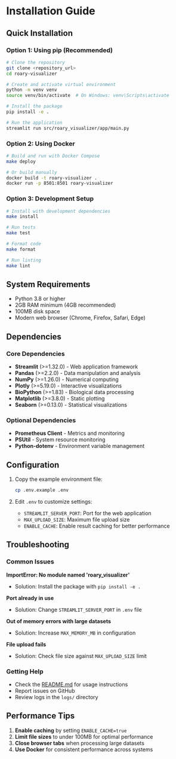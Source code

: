 # Installation Guide

## Quick Installation

### Option 1: Using pip (Recommended)
```bash
# Clone the repository
git clone <repository_url>
cd roary-visualizer

# Create and activate virtual environment
python -m venv venv
source venv/bin/activate  # On Windows: venv\Scripts\activate

# Install the package
pip install -e .

# Run the application
streamlit run src/roary_visualizer/app/main.py
```

### Option 2: Using Docker
```bash
# Build and run with Docker Compose
make deploy

# Or build manually
docker build -t roary-visualizer .
docker run -p 8501:8501 roary-visualizer
```

### Option 3: Development Setup
```bash
# Install with development dependencies
make install

# Run tests
make test

# Format code
make format

# Run linting
make lint
```

## System Requirements

- Python 3.8 or higher
- 2GB RAM minimum (4GB recommended)
- 100MB disk space
- Modern web browser (Chrome, Firefox, Safari, Edge)

## Dependencies

### Core Dependencies
- **Streamlit** (>=1.32.0) - Web application framework
- **Pandas** (>=2.2.0) - Data manipulation and analysis
- **NumPy** (>=1.26.0) - Numerical computing
- **Plotly** (>=5.19.0) - Interactive visualizations
- **BioPython** (>=1.83) - Biological data processing
- **Matplotlib** (>=3.8.0) - Static plotting
- **Seaborn** (>=0.13.0) - Statistical visualizations

### Optional Dependencies
- **Prometheus Client** - Metrics and monitoring
- **PSUtil** - System resource monitoring
- **Python-dotenv** - Environment variable management

## Configuration

1. Copy the example environment file:
   ```bash
   cp .env.example .env
   ```

2. Edit `.env` to customize settings:
   - `STREAMLIT_SERVER_PORT`: Port for the web application
   - `MAX_UPLOAD_SIZE`: Maximum file upload size
   - `ENABLE_CACHE`: Enable result caching for better performance

## Troubleshooting

### Common Issues

**ImportError: No module named 'roary_visualizer'**
- Solution: Install the package with `pip install -e .`

**Port already in use**
- Solution: Change `STREAMLIT_SERVER_PORT` in `.env` file

**Out of memory errors with large datasets**
- Solution: Increase `MAX_MEMORY_MB` in configuration

**File upload fails**
- Solution: Check file size against `MAX_UPLOAD_SIZE` limit

### Getting Help

- Check the [README.md](README.md) for usage instructions
- Report issues on GitHub
- Review logs in the `logs/` directory

## Performance Tips

1. **Enable caching** by setting `ENABLE_CACHE=true`
2. **Limit file sizes** to under 100MB for optimal performance
3. **Close browser tabs** when processing large datasets
4. **Use Docker** for consistent performance across systems